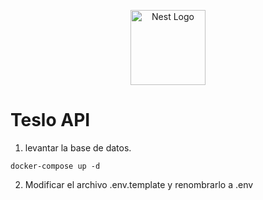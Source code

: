 <p align="center">
  <a href="http://nestjs.com/" target="blank"><img src="https://nestjs.com/img/logo-small.svg" width="120" alt="Nest Logo" /></a>
</p>

# Teslo API

1. levantar la base de datos.

```
docker-compose up -d
```

2. Modificar el archivo .env.template y renombrarlo a .env
